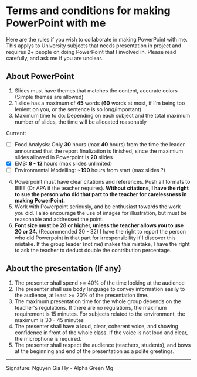 # Terms and conditions for making PowerPoint with me

Here are the rules if you wish to collaborate in making PowerPoint with me. This applys to University subjects that needs presentation in project and requires 2+ people on doing PowerPoint that I involved in. Please read carefully, and ask me if you are unclear.

## About PowerPoint

1. Slides must have themes that matches the content, accurate colors (Simple themes are allowed)
2. 1 slide has a maximum of **45** words (**60** words at most, if I'm being too lenient on you, or the sentence is so long/important)
3. Maximum time to do: Depending on each subject and the total maximum number of slides, the time will be allocated reasonably

Current:

- [ ] Food Analysis: Only **30** hours (max **40** hours) from the time the leader announced that the report finalization is finished, since the maximium slides allowed in Powerpoint is **20** slides 
- [x] EMS: **8 - 12** hours (max slides unlimited)
- [ ] Environmental Modelling: **~190** hours from start (max slides ?)

4. Powerpoint must have clear citations and references. Push all formats to IEEE (Or APA if the teacher requires). **Without citations, I have the right to sue the person who did that part to the teacher for carelessness in making PowerPoint.**
5. Work with Powerpoint seriously, and be enthusiast towards the work you did. I also encourage the use of images for illustration, but must be reasonable and addressed the point.
6. **Font size must be 28 or higher, unless the teacher allows you to use 20 or 24.** (Recommended 30 - 32) I have the right to report the person who did Powerpoint in that part for irresponsibility if I discover this mistake. If the group leader (not me) makes this mistake, I have the right to ask the teacher to deduct double the contribution percentage.

## About the presentation (If any)
1. The presenter shall spend >= 40% of the time looking at the audience
2. The presenter shall use body language to convey information easily to the audience, at least >= 20% of the presentation time. 
3. The maximum presentation time for the whole group depends on the teacher's regulations. If there are no regulations, the maximum requirement is 15 minutes. For subjects related to the environment, the maximum is 30 - 45 minutes
4. The presenter shall have a loud, clear, coherent voice, and showing confidence in front of the whole class. If the voice is not loud and clear, the microphone is required.
5. The presenter shall respect the audience (teachers, students), and bows at the beginning and end of the presentation as a polite greetings.

---

Signature: Nguyen Gia Hy - Alpha Green Mg
